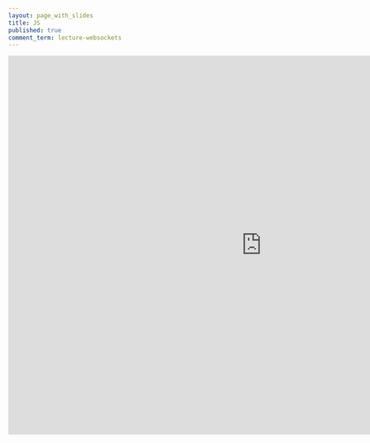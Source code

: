 ```yaml
---
layout: page_with_slides
title: JS
published: true
comment_term: lecture-websockets
---
```


<iframe src="https://brunchlabs.slides.com/timtregubov/cs52-extras/embed?token=y-q_CaUk&style=light" width="1024" height="768" scrolling="no" frameborder="0" webkitallowfullscreen mozallowfullscreen allowfullscreen></iframe>